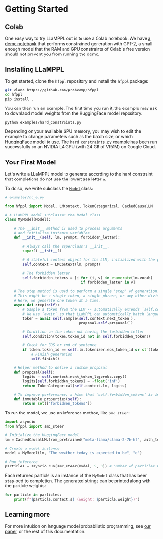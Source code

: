 # Getting Started

## Colab

One easy way to try LLaMPPL out is to use a Colab notebook. We have [a demo notebook](https://colab.research.google.com/drive/1uJEC-U8dcwsTWccCDGVexpgXexzZ642n?usp=sharing) that performs constrained generation with GPT-2, a small enough model that the RAM and GPU constraints of Colab's free version should not prevent you from running the demo.

## Installing LLaMPPL

To get started, clone the `hfppl` repository and install the `hfppl` package:

```bash
git clone https://github.com/probcomp/hfppl
cd hfppl
pip install .
```

You can then run an example. The first time you run it, the example may ask to downlaod model weights from the HuggingFace model repository. 

```
python examples/hard_constraints.py
```

Depending on your available GPU memory, you may wish to edit the example to change parameters such as the batch size, or which HuggingFace model to use. The `hard_constraints.py` example has been run successfully on an NVIDIA L4 GPU (with 24 GB of VRAM) on Google Cloud.

## Your First Model

Let's write a LLaMPPL model to generate according to the hard constraint that completions do not use the lowercase letter `e`.

To do so, we write subclass the [`Model`](hfppl.modeling.Model) class:

```python
# examples/no_e.py

from hfppl import Model, LMContext, TokenCategorical, CachedCausalLM

# A LLaMPPL model subclasses the Model class
class MyModel(Model):

    # The __init__ method is used to process arguments
    # and initialize instance variables.
    def __init__(self, lm, prompt, forbidden_letter):
        
        # Always call the superclass's __init__.
        super().__init__()

        # A stateful context object for the LLM, initialized with the prompt
        self.context = LMContext(lm, prompt)
        
        # The forbidden letter
        self.forbidden_tokens = [i for (i, v) in enumerate(lm.vocab)
                                   if forbidden_letter in v]
    
    # The step method is used to perform a single 'step' of generation.
    # This might be a single token, a single phrase, or any other division.
    # Here, we generate one token at a time.
    async def step(self):
        # Sample a token from the LLM -- automatically extends `self.context`.
        # We use `await` so that LLaMPPL can automatically batch language model calls.
        token = await self.sample(self.context.next_token(), 
                                  proposal=self.proposal())

        # Condition on the token not having the forbidden letter
        self.condition(token.token_id not in self.forbidden_tokens)

        # Check for EOS or end of sentence
        if token.token_id == self.lm.tokenizer.eos_token_id or str(token) in ['.', '!', '?']:
            # Finish generation
            self.finish()
    
    # Helper method to define a custom proposal
    def proposal(self):
        logits = self.context.next_token_logprobs.copy()
        logits[self.forbidden_tokens] = -float('inf')
        return TokenCategorical(self.context.lm, logits)

    # To improve performance, a hint that `self.forbidden_tokens` is immutable
    def immutable_properties(self):
        return set(['forbidden_tokens'])
```

To run the model, we use an inference method, like `smc_steer`:

```python
import asyncio
from hfppl import smc_steer

# Initialize the HuggingFace model
lm = CachedCausalLM.from_pretrained("meta-llama/Llama-2-7b-hf", auth_token=<YOUR_HUGGINGFACE_API_TOKEN_HERE>)

# Create a model instance
model = MyModel(lm, "The weather today is expected to be", "e")

# Run inference
particles = asyncio.run(smc_steer(model, 5, 3)) # number of particles N, and beam factor K
```

Each returned particle is an instance of the `MyModel` class that has been `step`-ped to completion. 
The generated strings can be printed along with the particle weights:

```python
for particle in particles:
    print(f"{particle.context.s} (weight: {particle.weight})")
```


## Learning more

For more intuition on language model probabilistic programming, see [our paper](https://arxiv.org/abs/2306.03081), or the rest of this documentation.